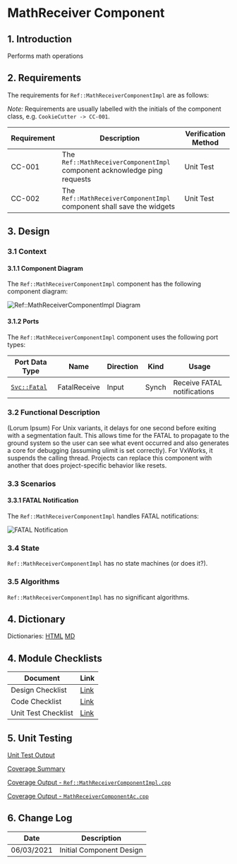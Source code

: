 # MathReceiver Component

## 1. Introduction

Performs math operations

## 2. Requirements

The requirements for `Ref::MathReceiverComponentImpl` are as follows:

*Note:* Requirements are usually labelled with the initials of the component class, e.g. `CookieCutter -> CC-001`.

Requirement | Description | Verification Method
----------- | ----------- | -------------------
CC-001 | The `Ref::MathReceiverComponentImpl` component acknowledge ping requests | Unit Test
CC-002 | The `Ref::MathReceiverComponentImpl` component shall save the widgets | Unit Test

## 3. Design

### 3.1 Context

#### 3.1.1 Component Diagram

The `Ref::MathReceiverComponentImpl` component has the following component diagram:

![`Ref::MathReceiverComponentImpl` Diagram](img/MathReceiverComponentImplBDD.jpg "Ref::MathReceiverComponentImpl")

#### 3.1.2 Ports

The `Ref::MathReceiverComponentImpl` component uses the following port types:

Port Data Type | Name | Direction | Kind | Usage
-------------- | ---- | --------- | ---- | -----
[`Svc::Fatal`](../Fatal/docs/sdd.html) | FatalReceive | Input | Synch | Receive FATAL notifications

### 3.2 Functional Description

(Lorum Ipsum) For Unix variants, it delays for one second before exiting with a segmentation fault. This allows time for the FATAL to propagate to the ground system so the user can see what event occurred and also generates a core for debugging (assuming ulimit is set correctly). For VxWorks, it suspends the calling thread. Projects can replace this component with another that does project-specific behavior like resets.

### 3.3 Scenarios

#### 3.3.1 FATAL Notification

The `Ref::MathReceiverComponentImpl` handles FATAL notifications:

![FATAL Notification](img/FatalNotification.jpg)

### 3.4 State

`Ref::MathReceiverComponentImpl` has no state machines (or does it?).

### 3.5 Algorithms

`Ref::MathReceiverComponentImpl` has no significant algorithms.

## 4. Dictionary

Dictionaries: [HTML](MathReceiverComponentImpl.html) [MD](MathReceiver.md)

## 4. Module Checklists

Document            | Link
------------------- | ----
Design Checklist    | [Link](Checklist_Design.xlsx)
Code Checklist      | [Link](Checklist_Code.xlsx)
Unit Test Checklist | [Link](Checklist_Unit_Test.xls)

## 5. Unit Testing

[Unit Test Output](../test/ut/output/test.txt)

[Coverage Summary](../test/ut/output/RefMathReceiverComponentImpl_gcov.txt)

[Coverage Output - `Ref::MathReceiverComponentImpl.cpp`](../test/ut/output/MathReceiverComponentImpl.cpp.gcov)

[Coverage Output - `MathReceiverComponentAc.cpp`](../test/ut/output/MathReceiverComponentAc.cpp.gcov)

## 6. Change Log

Date       | Description
---------- | -----------
06/03/2021 | Initial Component Design




